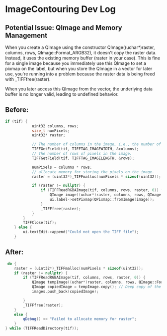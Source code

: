 # ImageContouring Dev Log
## Potential Issue: QImage and Memory Management
When you create a QImage using the constructor QImage((uchar*)raster, columns, rows, QImage::Format_ARGB32), it doesn't copy the raster data. Instead, it uses the existing memory buffer (raster in your case). This is fine for a single image because you immediately use this QImage to set a pixmap on the label, but when you store the QImage in a vector for later use, you're running into a problem because the raster data is being freed with _TIFFfree(raster).

When you later access this QImage from the vector, the underlying data buffer is no longer valid, leading to undefined behavior.
## Before:
``` c++
if (tif) {
            uint32 columns, rows; 
            size_t numPixels;
            uint32* raster;

            // The number of columns in the image, i.e., the number of pixels per row.
            TIFFGetField(tif, TIFFTAG_IMAGEWIDTH, &columns);
            // The number of rows of pixels in the image.
            TIFFGetField(tif, TIFFTAG_IMAGELENGTH, &rows);

            numPixels = columns * rows;
            // allocate memory for storing the pixels on the image.
            raster = (uint32*)_TIFFmalloc(numPixels * sizeof(uint32));

            if (raster != nullptr) {
                if (TIFFReadRGBAImage(tif, columns, rows, raster, 0)) {
                    QImage image((uchar*)raster, columns, rows, QImage::Format_ARGB32);
                    ui.label->setPixmap(QPixmap::fromImage(image));
                }
                _TIFFfree(raster);
            }
        }
        TIFFClose(tif);
    } else {
        ui.textEdit->append("Could not open the TIFF file");
    }
```


## After:
```c++
 do {
    raster = (uint32*)_TIFFmalloc(numPixels * sizeof(uint32));
    if (raster != nullptr) {
        if (TIFFReadRGBAImage(tif, columns, rows, raster, 0)) {
            QImage tempImage((uchar*)raster, columns, rows, QImage::Format_ARGB32);
            QImage copiedImage = tempImage.copy(); // Deep copy of the image
            images.push_back(copiedImage);

        }
        _TIFFfree(raster);
    }
    else {
        qDebug() << "Failed to allocate memory for raster";
    }
} while (TIFFReadDirectory(tif));

```